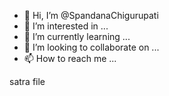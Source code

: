 - 👋 Hi, I’m @SpandanaChigurupati
- 👀 I’m interested in ...
- 🌱 I’m currently learning ...
- 💞️ I’m looking to collaborate on ...
- 📫 How to reach me ...

<!---
SpandanaChigurupati/SpandanaChigurupati is a ✨ special ✨ repository because its `README.md` (this file) appears on your GitHub profile.
You can click the Preview link to take a look at your changes.
---> satra file
